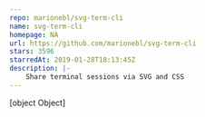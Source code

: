 ```yaml
---
repo: marionebl/svg-term-cli
name: svg-term-cli
homepage: NA
url: https://github.com/marionebl/svg-term-cli
stars: 3596
starredAt: 2019-01-28T18:13:45Z
description: |-
    Share terminal sessions via SVG and CSS
---
```


[object Object]

